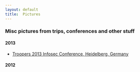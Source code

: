 ```yaml
---
layout: default
title:  Pictures
---
```


### Misc pictures from trips, conferences and other stuff ###

#### 2013 ####

- [Troopers 2013 Infosec Conference, Heidelberg, Germany](http://pics.eeknay.net/troopers2013)


#### 2012 ####
